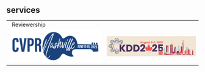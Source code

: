 <!-- <h1 id="services"></h1>

<h2 style="margin: 60px 0px 10px;">Services</h2>

<h4 style="margin:0 10px 0;">Organization Committee</h4>

<ul style="margin:0 0 5px;">
  <li>..<a href="https://bmvc2023.org/people/organisers/"><autocolor>..</autocolor></a> <a href="h12"><autocolor>2022</autocolor></a>-<a href="12"><autocolor>2023</autocolor></a></li>
  <li>s<a href="https://www.acmmmasia.org/2020/committee.html"><autocolor>sd</autocolor></a></li>
</ul>

<h4 style="margin:0 10px 0;">sd</h4>

<ul style="margin:0 0 5px;">
  <li><a href="http://cvpr.thecvf.com/"><autocolor>...</autocolor></a></li>
  
</ul>

<h4 style="margin:0 10px 0;">...</h4>

<ul style="margin:0 0 5px;">
  <li><a href="https://ijcai-21.org/"><autocolor>...</autocolor></a></li>
</ul>

<h4 style="margin:0 10px 0;">..</h4>

<ul style="margin:0 0 5px;">
  <li><a href="http://cvpr2023.thecvf.com/"><autocolor>...</autocolor></a></li>
  
</ul>

<h4 style="margin:0 10px 0;">Journal Reviewers</h4>

<ul style="margin:0 0 20px;">
  <li><a href="https://www.computer.org/csdl/journal/tp"><autocolor>...</autocolor></a></li>
  
</ul> -->

<h1 id="services"></h1>

<h2 style="margin: 30px 0px 10px;">services</h2>

<table width="100%" align="center" border="0" cellspacing="0" cellpadding="10">
    <tbody>
        <tr>
            <td>
                <sectionheading>&nbsp;&nbsp;Reviewership</sectionheading>
            </td>
        </tr>
        <tr>
            <td width="20%" valign="center" align="center"><img style="display: inline" width="100%" src="../img/cvpr2025.svg"></td>
            <td width="20%" valign="center" align="center"><img style="display: inline" width="100%" src="../img/KDD25.png"></td>
        </tr>
    </tbody>
</table>